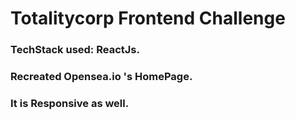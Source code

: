 # Totalitycorp Frontend Challenge

### TechStack used: ReactJs.

### Recreated Opensea.io 's HomePage. 

### It is Responsive as well. 
